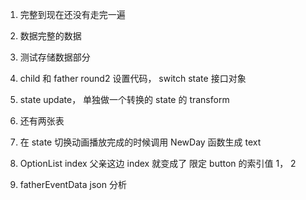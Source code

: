 1. 完整到现在还没有走完一遍
2. 数据完整的数据
3. 测试存储数据部分
4. child 和 father round2 设置代码， switch state 接口对象
5. state update， 单独做一个转换的 state 的 transform

6. 还有两张表
7. 在 state 切换动画播放完成的时候调用 NewDay 函数生成 text

8. OptionList index 父亲这边 index 就变成了 限定 button 的索引值 1， 2

9. fatherEventData json 分析